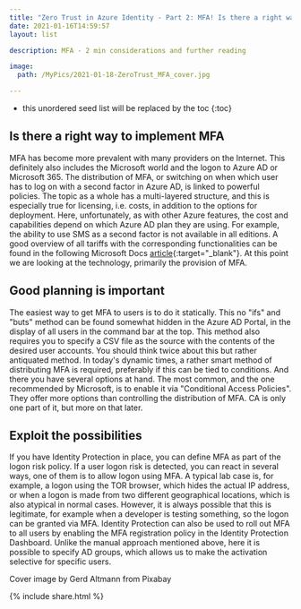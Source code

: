 ```yaml
---
title: "Zero Trust in Azure Identity - Part 2: MFA! Is there a right way?"
date: 2021-01-16T14:59:57
layout: list

description: MFA - 2 min considerations and further reading

image:
  path: /MyPics/2021-01-18-ZeroTrust_MFA_cover.jpg

---
```


* this unordered seed list will be replaced by the toc
{:toc}

## Is there a right way to implement MFA

MFA has become more prevalent with many providers on the Internet. This definitely also includes the Microsoft world and the logon to Azure AD or Microsoft 365. The distribution of MFA, or switching on when which user has to log on with a second factor in Azure AD, is linked to powerful policies. The topic as a whole has a multi-layered structure, and this is especially true for licensing, i.e. costs, in addition to the options for deployment. Here, unfortunately, as with other Azure features, the cost and capabilities depend on which Azure AD plan they are using. For example, the ability to use SMS as a second factor is not available in all editions. A good overview of all tariffs with the corresponding functionalities can be found in the following Microsoft Docs [article](https://docs.microsoft.com/de-de/azure/active-directory/authentication/concept-mfa-licensing){:target="_blank"}. At this point we are looking at the technology, primarily the provision of MFA.

## Good planning is important

The easiest way to get MFA to users is to do it statically. This no "ifs" and "buts" method can be found somewhat hidden in the Azure AD Portal, in the display of all users in the command bar at the top. This method also requires you to specify a CSV file as the source with the contents of the desired user accounts. You should think twice about this but rather antiquated method. In today's dynamic times, a rather smart method of distributing MFA is required, preferably if this can be tied to conditions. And there you have several options at hand. The most common, and the one recommended by Microsoft, is to enable it via "Conditional Access Policies". They offer more options than controlling the distribution of MFA. CA is only one part of it, but more on that later.

## Exploit the possibilities

If you have Identity Protection in place, you can define MFA as part of the logon risk policy. If a user logon risk is detected, you can react in several ways, one of them is to allow logon using MFA.
A typical lab case is, for example, a logon using the TOR browser, which hides the actual IP address, or when a logon is made from two different geographical locations, which is also atypical in normal cases. However, it is always possible that this is legitimate, for example when a developer is testing something, so the logon can be granted via MFA. Identity Protection can also be used to roll out MFA to all users by enabling the MFA registration policy in the Identity Protection Dashboard. Unlike the manual approach mentioned above, here it is possible to specify AD groups, which allows us to make the activation selective for specific users.

Cover image by Gerd Altmann from Pixabay 

{% include  share.html %}
